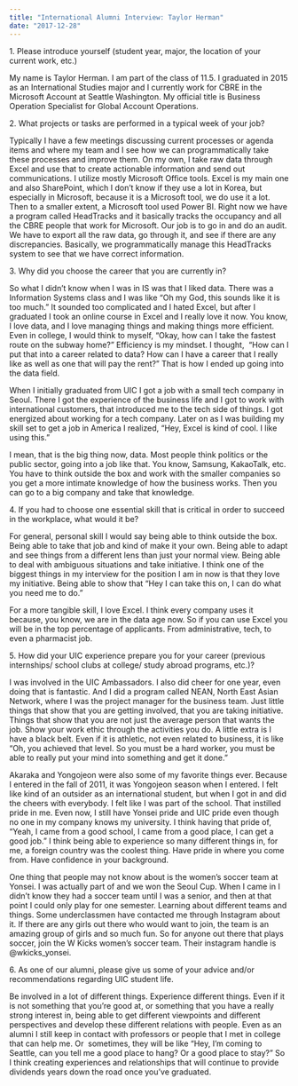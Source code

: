 ```yaml
---
title: "International Alumni Interview: Taylor Herman"
date: "2017-12-28"
---
```


1\. Please introduce yourself (student year, major, the location of your current work, etc.)

My name is Taylor Herman. I am part of the class of 11.5. I graduated in 2015 as an International Studies major and I currently work for CBRE in the Microsoft Account at Seattle Washington. My official title is Business Operation Specialist for Global Account Operations.

2\. What projects or tasks are performed in a typical week of your job?

Typically I have a few meetings discussing current processes or agenda items and where my team and I see how we can programmatically take these processes and improve them. On my own, I take raw data through Excel and use that to create actionable information and send out communications. I utilize mostly Microsoft Office tools. Excel is my main one and also SharePoint, which I don’t know if they use a lot in Korea, but especially in Microsoft, because it is a Microsoft tool, we do use it a lot. Then to a smaller extent, a Microsoft tool used Power BI. Right now we have a program called HeadTracks and it basically tracks the occupancy and all the CBRE people that work for Microsoft. Our job is to go in and do an audit. We have to export all the raw data, go through it, and see if there are any discrepancies. Basically, we programmatically manage this HeadTracks system to see that we have correct information.

3\. Why did you choose the career that you are currently in?

So what I didn’t know when I was in IS was that I liked data. There was a Information Systems class and I was like “Oh my God, this sounds like it is too much.” It sounded too complicated and I hated Excel, but after I graduated I took an online course in Excel and I really love it now. You know, I love data, and I love managing things and making things more efficient. Even in college, I would think to myself, “Okay, how can I take the fastest route on the subway home?” Efficiency is my mindset. I thought,  “How can I put that into a career related to data? How can I have a career that I really like as well as one that will pay the rent?” That is how I ended up going into the data field.

When I initially graduated from UIC I got a job with a small tech company in Seoul. There I got the experience of the business life and I got to work with international customers, that introduced me to the tech side of things. I got energized about working for a tech company. Later on as I was building my skill set to get a job in America I realized, “Hey, Excel is kind of cool. I like using this.”

I mean, that is the big thing now, data. Most people think politics or the public sector, going into a job like that. You know, Samsung, KakaoTalk, etc. You have to think outside the box and work with the smaller companies so you get a more intimate knowledge of how the business works. Then you can go to a big company and take that knowledge.

4\. If you had to choose one essential skill that is critical in order to succeed in the workplace, what would it be?

For general, personal skill I would say being able to think outside the box. Being able to take that job and kind of make it your own. Being able to adapt and see things from a different lens than just your normal view. Being able to deal with ambiguous situations and take initiative. I think one of the biggest things in my interview for the position I am in now is that they love my initiative. Being able to show that “Hey I can take this on, I can do what you need me to do.”

For a more tangible skill, I love Excel. I think every company uses it because, you know, we are in the data age now. So if you can use Excel you will be in the top percentage of applicants. From administrative, tech, to even a pharmacist job.

5\. How did your UIC experience prepare you for your career (previous internships/ school clubs at college/ study abroad programs, etc.)?

I was involved in the UIC Ambassadors. I also did cheer for one year, even doing that is fantastic. And I did a program called NEAN, North East Asian Network, where I was the project manager for the business team. Just little things that show that you are getting involved, that you are taking initiative. Things that show that you are not just the average person that wants the job. Show your work ethic through the activities you do. A little extra is I have a black belt. Even if it is athletic, not even related to business, it is like “Oh, you achieved that level. So you must be a hard worker, you must be able to really put your mind into something and get it done.”

Akaraka and Yongojeon were also some of my favorite things ever. Because I entered in the fall of 2011, it was Yongojeon season when I entered. I felt like kind of an outsider as an international student, but when I got in and did the cheers with everybody. I felt like I was part of the school. That instilled pride in me. Even now, I still have Yonsei pride and UIC pride even though no one in my company knows my university. I think having that pride of, “Yeah, I came from a good school, I came from a good place, I can get a good job.” I think being able to experience so many different things in, for me, a foreign country was the coolest thing. Have pride in where you come from. Have confidence in your background.

One thing that people may not know about is the women’s soccer team at Yonsei. I was actually part of and we won the Seoul Cup. When I came in I didn’t know they had a soccer team until I was a senior, and then at that point I could only play for one semester. Learning about different teams and things. Some underclassmen have contacted me through Instagram about it. If there are any girls out there who would want to join, the team is an amazing group of girls and so much fun. So for anyone out there that plays soccer, join the W Kicks women’s soccer team. Their instagram handle is @wkicks\_yonsei.

6\. As one of our alumni, please give us some of your advice and/or recommendations regarding UIC student life.

Be involved in a lot of different things. Experience different things. Even if it is not something that you’re good at, or something that you have a really strong interest in, being able to get different viewpoints and different perspectives and develop these different relations with people. Even as an alumni I still keep in contact with professors or people that I met in college that can help me. Or  sometimes, they will be like “Hey, I’m coming to Seattle, can you tell me a good place to hang? Or a good place to stay?” So I think creating experiences and relationships that will continue to provide dividends years down the road once you’ve graduated.
